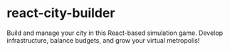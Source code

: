 # react-city-builder
Build and manage your city in this React-based simulation game. Develop infrastructure, balance budgets, and grow your virtual metropolis!
